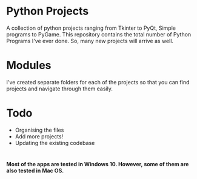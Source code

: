 # Python Projects 

A collection of python projects ranging from Tkinter to PyQt, Simple programs to PyGame. This repository contains the total number of 
Python Programs I've ever done. So, many new projects will arrive as well. 
# Modules

I've created separate folders for each of the projects so that you can find projects and navigate through them easily.

# Todo
- Organising the files
- Add more projects!
- Updating the existing codebase

# 

**Most of the apps are tested in Windows 10. However, some of them are also tested in Mac OS.**
